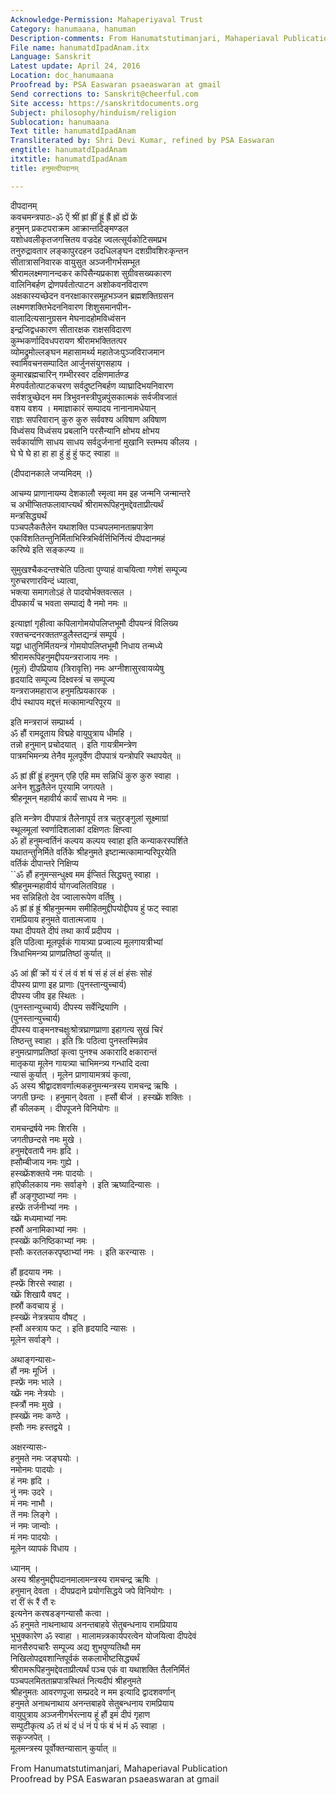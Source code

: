 ```yaml
---
Acknowledge-Permission: Mahaperiyaval Trust
Category: hanumaana, hanuman
Description-comments: From Hanumatstutimanjari, Mahaperiaval Publication
File name: hanumatdIpadAnam.itx
Language: Sanskrit
Latest update: April 24, 2016
Location: doc_hanumaana
Proofread by: PSA Easwaran psaeaswaran at gmail
Send corrections to: Sanskrit@cheerful.com
Site access: https://sanskritdocuments.org
Subject: philosophy/hinduism/religion
Sublocation: hanumaana
Text title: hanumatdIpadAnam
Transliterated by: Shri Devi Kumar, refined by PSA Easwaran
engtitle: hanumatdIpadAnam
itxtitle: hanumatdIpadAnam
title: हनुमत्दीपदानम्

---
```

  
 दीपदानम्   
कवचमन्त्रपाठः-ॐ ऐं श्रीं ह्रां ह्रीं ह्रूं ह्रैं ह्रों ह्यें फ्रें  
हनुमन् प्रकटपराक्रम आक्रान्तदिङ्मण्डल  
यशोधवलीकृतजगत्त्रितय वज्रदेह ज्वलत्सूर्यकोटिसमप्रभ  
तनुरुद्रावतार लङ्कापुरदहन उदधिलङ्घन दशग्रीवशिरःकृन्तन  
सीतात्रासनिवारक वायुसुत अञ्जनीगर्भसम्भूत  
श्रीरामलक्ष्मणानन्दकर कपिसैन्यप्रकाश सुग्रीवसख्यकारण  
वालिनिबर्हण द्रोणपर्वतोत्पाटन अशोकवनविदारण  
अक्षकास्यच्छेदन वनरक्षाकारसमूहभञ्जन ब्रह्मशक्तिग्रसन  
लक्ष्मणशक्तिभेदननिवारण शिशुसमानपीन-  
वालादित्यसानुग्रसन मेघनादहोमविध्वंसन  
इन्द्रजिद्वधकारण सीतारक्षक राक्षसविदारण  
कुम्भकर्णादिवधपरायण श्रीरामभक्तितत्पर  
व्योमद्रुमोल्लङ्घन महासामर्थ्य महातेजःपुञ्जविराजमान  
स्वामिवचनसम्पादित आर्जुनसंयुगसहाय ।  
कुमारब्रह्मचारिन् गम्भीरस्वर दक्षिणमार्तण्ड  
मेरुपर्वतोत्पाटकचरण सर्वदुष्टनिबर्हण व्याघ्रादिभयनिवारण  
सर्वशत्रुच्छेदन मम त्रिभुवनस्त्रीपुन्नपुंसकात्मकं सर्वजीवजातं  
वशय वशय । ममाज्ञाकारं सम्पादय नानानामधेयान्  
राज्ञः सपरिवारान् कुरु कुरु सर्ववश्य अविषाण अविषाण  
विध्वंसय विध्वंसय प्रबलानि परसैन्यानि क्षोभय क्षोभय  
सर्वकार्याणि साधय साधय सर्वदुर्जनानां मुखानि स्तम्भय कीलय ।  
घे घे घे हा हा हा हुं हुं हुं फट् स्वाहा ॥  
  
(दीपदानकाले जप्यमिदम् ।)  
  
आचम्य प्राणानायम्य देशकालौ स्मृत्वा मम इह जन्मनि जन्मान्तरे  
च अभीप्सितफलावाप्त्यर्थं श्रीरामरूपिहनुमद्देवताप्रीत्यर्थं  
मन्त्रसिद्ध्यर्थं  
पञ्चपलैकतैलेन यथाशक्ति पञ्चपलमानताम्रपात्रेण  
एकविंशतितन्तुनिर्मिताभिस्त्रिभिर्वर्त्तिभिर्नित्यं दीपदानमहं  
करिष्ये इति सङ्कल्प्य ॥  
  
सुमुखश्चैकदन्तश्चेति पठित्वा पुण्याहं वाचयित्वा गणेशं सम्पूज्य  
गुरुचरणारविन्दं ध्यात्वा,  
भक्त्या समागतोऽहं ते पादयोर्भक्तवत्सल ।  
दीपकार्यं च भवता सम्पाद्यं वै नमो नमः ॥  
  
इत्याज्ञां गृहीत्वा कपिलागोमयोपलिप्तभूमौ दीपयन्त्रं विलिख्य  
रक्तचन्दनरक्ततण्डुलैस्तद्यन्त्रं सम्पूर्य ।  
यद्वा धातुनिर्मितयन्त्रं गोमयोपलिप्तभूमौ निधाय तन्मध्ये  
श्रीरामरूपिहनुमद्दीपयन्त्रराजाय नमः ।  
(मूलं) दीपप्रियाय (त्रिरावृत्ति) नमः अग्नीशासुरवायव्येषु  
हृदयादि सम्पूज्य दिक्ष्वस्त्रं च सम्पूज्य  
यन्त्रराजमहाराज हनुमत्प्रियकारक ।  
दीपं स्थापय मद्दत्तं मत्कामान्परिपूरय ॥  
  
इति मन्त्रराजं सम्प्रार्थ्य ।  
ॐ हौं रामदूताय विद्महे वायुपुत्राय धीमहि ।  
तन्नो हनुमान् प्रचोदयात् । इति गायत्रीमन्त्रेण  
पात्रमभिमन्त्र्य तेनैव मूलपूर्वेण दीपपात्रं यन्त्रोपरि स्थापयेत् ॥  
  
ॐ ह्रां ह्रीं ह्रूं हनुमन् एहि एहि मम सन्निधिं कुरु कुरु स्वाहा ।  
अनेन शुद्धतैलेन पूरयामि जगत्पते ।  
श्रीहनूमन् महावीर्य कार्यं साधय मे नमः ॥  
  
इति मन्त्रेण दीपपात्रं तैलेनापूर्य तत्र चतुरङ्गुलां सूक्ष्माग्रां  
स्थूलमूलां स्वर्णादिशलाकां दक्षिणतः क्षिप्त्वा  
ॐ हों हनुमन्वर्तिनं कल्पय कल्पय स्वाहा इति कन्याकरस्पर्शिते  
यथातन्तुनिर्मिते वर्तिके श्रीहनुमते इष्टान्मत्कामान्परिपूरयेति  
वर्तिकं दीपान्तरे निक्षिप्य  
``ॐ हौं हनुमन्सन्धुक्ष्व मम ईप्सितं सिद्ध्यतु स्वाहा ।  
श्रीहनुमन्महावीर्य योगज्वलितविग्रह ।  
भव सन्निहितो देव ज्वालारूपेण वर्तिषु ।  
ॐ ह्रां ह्रं ह्रूं श्रीहनुमन्मम समीहितमुद्दीपयोद्दीपय हुं फट् स्वाहा  
रामप्रियाय हनुमते वातात्मजाय ।  
यथा दीपयते दीपं तथा कार्यं प्रदीपय ।  
इति पठित्वा मूलपूर्वकं गायत्र्या प्रज्वाल्य मूलगायत्रीभ्यां  
त्रिधाभिमन्त्र्य प्राणप्रतिष्ठां कुर्यात् ॥  
  
ॐ आं ह्रीं क्रों यं रं लं वं शं षं सं हं लं क्षं हंसः सोहं  
दीपस्य प्राणा इह प्राणाः (पुनस्तान्युच्चार्य)  
दीपस्य जीव इह स्थितः ।  
(पुनस्तान्युच्चार्य) दीपस्य सर्वेन्द्रियाणि ।  
(पुनस्तान्युच्चार्य)  
दीपस्य वाङ्मनश्चक्षुःश्रोत्रघ्राणप्राणा इहागत्य सुखं चिरं  
तिष्ठन्तु स्वाहा । इति त्रिः पठित्वा पुनस्तस्मिन्नेव  
हनुमत्प्राणप्रतिष्ठां कृत्वा पुनश्च अकारादि क्षकारान्तं  
मातृकया मूलेन गायत्र्या चाभिमन्त्र्य गन्धादि दत्वा  
न्यासं कुर्यात् । मूलेन प्राणायामत्रयं कृत्वा,  
ॐ अस्य श्रीद्वादशवर्णात्मकहनुमन्मन्त्रस्य रामचन्द्र ऋषिः ।  
जगती छन्दः । हनुमान् देवता । ह्सौं बीजं । हस्ख्फ्रें शक्तिः ।  
हौं कीलकम् । दीपपूजने विनियोगः ॥  
  
रामचन्द्रर्षये नमः शिरसि ।  
जगतीछन्दसे नमः मुखे ।  
हनुमद्देवतायै नमः हृदि ।  
ह्सौम्बीजाय नमः गुह्ये ।  
हस्ख्फ्रेंशक्तये नमः पादयोः ।  
हांऐकीलकाय नमः सर्वाङ्गे । इति ऋष्यादिन्यासः ।  
हौं अङ्गुष्ठाभ्यां नमः ।  
हस्फ्रें तर्जनीभ्यां नमः ।  
ख्फ्रें मध्यमाभ्यां नमः  
ह्स्रौं अनामिकाभ्यां नमः ।  
ह्स्ख्फ्रें कनिष्ठिकाभ्यां नमः ।  
ह्सौः करतलकरपृष्ठाभ्यां नमः । इति करन्यासः ।  
  
हौं हृदयाय नमः ।  
ह्स्फ्रें शिरसे स्वाहा ।  
ख्फ्रें शिखायै वषट् ।  
ह्स्रौं कवचाय हुं ।  
ह्स्ख्फ्रें नेत्रत्रयाय वौषट् ।  
ह्सौं अस्त्राय फट् । इति हृदयादि न्यासः ।  
मूलेन सर्वाङ्गे ।  
  
अथाङ्गन्यासः-  
हौं नमः मूर्ध्नि ।  
ह्स्फ्रें नमः भाले ।  
ख्फ्रें नमः नेत्रयोः ।  
ह्स्त्रौं नमः मुखे ।  
ह्स्ख्फ्रें नमः कण्ठे ।  
ह्सौः नमः हस्तद्वये ।  
  
अक्षरन्यासः-  
हनुमते नमः जङ्घयोः ।  
नमोनमः पादयोः ।  
हं नमः हृदि ।  
नुं नमः उदरे ।  
मं नमः नाभौ ।  
तें नमः लिङ्गे ।  
नं नमः जान्वोः ।  
मं नमः पादयोः ।  
मूलेन व्यापकं विधाय ।  
  
ध्यानम् ।  
अस्य श्रीहनुमद्दीपदानमालामन्त्रस्य रामचन्द्र ऋषिः ।  
हनुमान् देवता । दीपप्रदाने प्रयोगसिद्धये जपे विनियोगः ।  
रां रीं रूं रैं रौं रः  
इत्यनेन करषडङ्गन्यासौ कत्वा ।  
ॐ हनुमते नाथनाथाय अनन्तबाहवे सेतुबन्धनाय रामप्रियाय  
भुभुक्कारेण ॐ स्वाहा । मालामन्न्त्रकार्यपरत्वेन योजयित्वा दीपदेवं  
मानसैरुपचारैः सम्पूज्य अद्य शुभपुण्यतिथौ मम  
निखिलोपद्रवशान्तिपूर्वकं सकलाभीष्टसिद्ध्यर्थं  
श्रीरामरूपिहनुमद्देवताप्रीत्यर्थं पञ्च एकं वा यथाशक्ति तैलनिर्मितं  
पञ्चपलमितताम्रपात्रस्थितं नित्यदीपं श्रीहनुमते  
श्रीहनुमतः आवरणपूजा सम्प्रददे न मम इत्यादि द्वादशवर्णान्  
हनुमते अनाथनाथाय अनन्तबाहवे सेतुबन्धनाय रामप्रियाय  
वायुपुत्राय अञ्जनीगर्भरत्नाय हूं हौं इमं दीपं गृहाण  
सम्पुटीकृत्य ॐ तं थं दं धं नं पं फं बं भं मं ॐ स्वाहा ।  
सकृज्जपेत् ।  
मूलमन्त्रस्य पूर्वोक्तन्यासान् कुर्यात् ॥  
  
  
  
  
  
From Hanumatstutimanjari, Mahaperiaval Publication  
Proofread by PSA Easwaran psaeaswaran at gmail  
  
